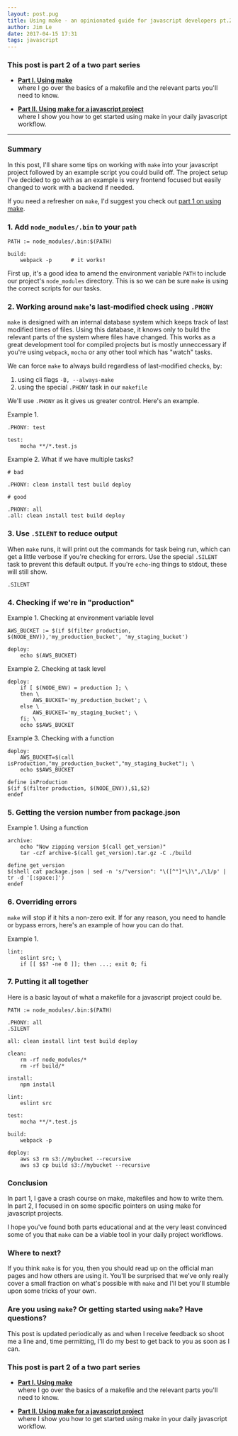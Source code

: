 ```yaml
---
layout: post.pug
title: Using make - an opinionated guide for javascript developers pt.2
author: Jim Le
date: 2017-04-15 17:31
tags: javascript
---
```


### This post is part 2 of a two part series
- [__Part I. Using make__](/posts/makefile-for-javascript-developers-1.html)  
  where I go over the basics of a makefile and the relevant parts you'll need to know.

- [__Part II. Using make for a javascript project__](/posts/makefile-for-javascript-developers-2.html)  
  where I show you how to get started using make in your daily javascript workflow.
  
---
### Summary

In this post, I'll share some tips on working with `make` into your javascript project followed by an example script you could build off.
The project setup I've decided to go with as an example is very frontend focused but easily changed to work with a backend if needed.
  
  
If you need a refresher on `make`, I'd suggest you check out [part 1 on using make](/posts/makefile-for-javascript-developers-1.html).

### 1. Add `node_modules/.bin` to your `path`

```make
PATH := node_modules/.bin:$(PATH)

build:
    webpack -p      # it works!
```
First up, it's a good idea to amend the environment variable `PATH` to include our project's `node_modules` directory. This is so we can be sure `make` is using the correct scripts for our tasks.

### 2. Working around `make`'s last-modified check using `.PHONY`

`make` is designed with an internal database system which keeps track of last modified times of files. Using this database, it knows only to build the relevant parts of the system where files have changed. This works as a great development tool for compiled projects but is mostly unneccessary if you're using `webpack`, `mocha` or any other tool which has "watch" tasks.
  
We can force `make` to always build regardless of last-modified checks, by:
1. using cli flags `-B, --always-make`
2. using the special `.PHONY` task in our `makefile`
  

We'll use `.PHONY` as it gives us greater control. Here's an example.
  
Example 1.
```make
.PHONY: test

test:
    mocha **/*.test.js
```
Example 2. What if we have multiple tasks?
```make
# bad

.PHONY: clean install test build deploy

# good

.PHONY: all
.all: clean install test build deploy
```

### 3. Use `.SILENT` to reduce output

When `make` runs, it will print out the commands for task being run, which can get a little verbose if you're checking for errors.
Use the special `.SILENT` task to prevent this default output. If you're `echo`-ing things to stdout, these will still show.
```
.SILENT
```

### 4. Checking if we're in "production"

Example 1. Checking at environment variable level
```make
AWS_BUCKET := $(if $(filter production, $(NODE_ENV)),'my_production_bucket', 'my_staging_bucket')

deploy:
    echo $(AWS_BUCKET)
```

Example 2. Checking at task level
```make
deploy:
    if [ $(NODE_ENV) = production ]; \
    then \
        AWS_BUCKET='my_production_bucket'; \
    else \
        AWS_BUCKET='my_staging_bucket'; \
    fi; \
    echo $$AWS_BUCKET
```

Example 3. Checking with a function
```make
deploy:
    AWS_BUCKET=$(call isProduction,"my_production_bucket","my_staging_bucket"); \
    echo $$AWS_BUCKET

define isProduction
$(if $(filter production, $(NODE_ENV)),$1,$2)
endef
```

### 5. Getting the version number from package.json

Example 1. Using a function
```
archive:
    echo "Now zipping version $(call get_version)"
    tar -czf archive-$(call get_version).tar.gz -C ./build

define get_version
$(shell cat package.json | sed -n 's/"version": "\([^"]*\)\",/\1/p' | tr -d '[:space:]')
endef
```

### 6. Overriding errors

`make` will stop if it hits a non-zero exit. If for any reason, you need to handle or bypass errors, here's an example of how you can do that.  

Example 1. 
```make
lint:
    eslint src; \
    if [[ $$? -ne 0 ]]; then ...; exit 0; fi
```

### 7. Putting it all together

Here is a basic layout of what a makefile for a javascript project could be.

```make
PATH := node_modules/.bin:$(PATH)

.PHONY: all
.SILENT

all: clean install lint test build deploy

clean:
    rm -rf node_modules/*
    rm -rf build/*

install:
    npm install

lint:
    eslint src

test:
    mocha **/*.test.js

build:
    webpack -p

deploy:
    aws s3 rm s3://mybucket --recursive
    aws s3 cp build s3://mybucket --recursive
```

### Conclusion

In part 1, I gave a crash course on make, makefiles and how to write them. In part 2,
I focused in on some specific pointers on using make for javascript projects.
  
I hope you've found both parts educational and at the very least convinced some of you 
that `make` can be a viable tool in your daily project workflows.
  
### Where to next?

If you think `make` is for you, then you should read up on the official man pages 
and how others are using it. You'll be surprised that we've only really cover a small fraction
on what's possible with `make` and I'll bet you'll stumble upon some tricks of your own.

### Are you using `make`? Or getting started using `make`? Have questions?

This post is updated periodically as and when I receive feedback so shoot me a line and,
time permitting, I'll do my best to get back to you as soon as I can.

### This post is part 2 of a two part series
- [__Part I. Using make__](/posts/makefile-for-javascript-developers-1.html)  
  where I go over the basics of a makefile and the relevant parts you'll need to know.

- [__Part II. Using make for a javascript project__](/posts/makefile-for-javascript-developers-2.html)  
  where I show you how to get started using make in your daily javascript workflow.
  